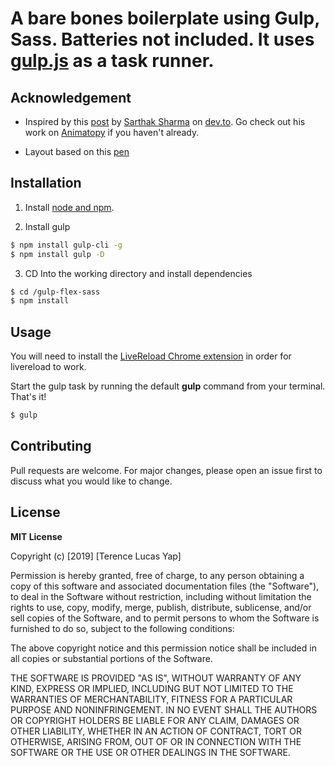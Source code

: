 # A bare bones boilerplate using Gulp, Sass. Batteries not included. It uses [gulp.js](https://gulpjs.com/) as a task runner.

## Acknowledgement
* Inspired by this [post](https://dev.to/sarthology/do-we-really-need-a-css-framework-4ma6) by [Sarthak Sharma](https://github.com/sarthology) on [dev.to](https://dev.to/). Go check out his work on [Animatopy](https://sarthology.github.io/Animatopy/) if you haven't already.

* Layout based on this [pen](https://codepen.io/chriscoyier/pen/vWEMWw)

## Installation

1. Install [node and npm](https://nodejs.org/en/).

2. Install gulp

```sh
$ npm install gulp-cli -g
$ npm install gulp -D
```
3. CD Into the working directory and install dependencies

```sh
$ cd /gulp-flex-sass
$ npm install
```

## Usage

You will need to install the [LiveReload Chrome extension](https://chrome.google.com/webstore/detail/livereload/jnihajbhpnppcggbcgedagnkighmdlei?hl=en) in order for livereload to work.

Start the gulp task by running the default **gulp** command from your terminal. That's it!
```sh
$ gulp
```

## Contributing
Pull requests are welcome. For major changes, please open an issue first to discuss what you would like to change.

## License
**MIT License**

Copyright (c) [2019] [Terence Lucas Yap]

Permission is hereby granted, free of charge, to any person obtaining a copy
of this software and associated documentation files (the "Software"), to deal
in the Software without restriction, including without limitation the rights
to use, copy, modify, merge, publish, distribute, sublicense, and/or sell
copies of the Software, and to permit persons to whom the Software is
furnished to do so, subject to the following conditions:

The above copyright notice and this permission notice shall be included in all
copies or substantial portions of the Software.

THE SOFTWARE IS PROVIDED "AS IS", WITHOUT WARRANTY OF ANY KIND, EXPRESS OR
IMPLIED, INCLUDING BUT NOT LIMITED TO THE WARRANTIES OF MERCHANTABILITY,
FITNESS FOR A PARTICULAR PURPOSE AND NONINFRINGEMENT. IN NO EVENT SHALL THE
AUTHORS OR COPYRIGHT HOLDERS BE LIABLE FOR ANY CLAIM, DAMAGES OR OTHER
LIABILITY, WHETHER IN AN ACTION OF CONTRACT, TORT OR OTHERWISE, ARISING FROM,
OUT OF OR IN CONNECTION WITH THE SOFTWARE OR THE USE OR OTHER DEALINGS IN THE
SOFTWARE.
